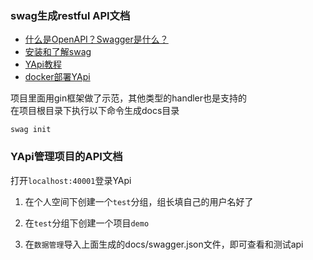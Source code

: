 
### swag生成restful API文档  

- [什么是OpenAPI？Swagger是什么？](什么是OpenAPI？Swagger是什么？)
- [安装和了解swag](https://github.com/swaggo/swag)
- [YApi教程](https://hellosean1025.github.io/yapi/documents/index.html)
- [docker部署YApi](https://github.com/fjc0k/docker-YApi)

项目里面用gin框架做了示范，其他类型的handler也是支持的  
在项目根目录下执行以下命令生成docs目录
```
swag init
```

### YApi管理项目的API文档

打开`localhost:40001`登录YApi  

1. 在个人空间下创建一个`test`分组，组长填自己的用户名好了

2. 在`test`分组下创建一个项目`demo`  

3. 在`数据管理`导入上面生成的docs/swagger.json文件，即可查看和测试api
